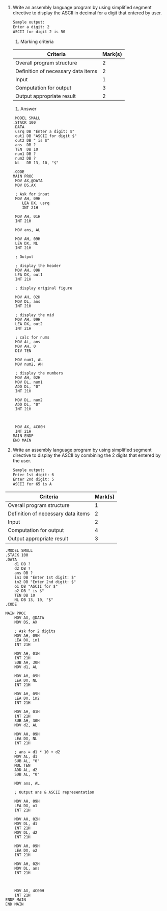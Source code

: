 1. Write an assembly language program by using simplified segment directive to display the ASCII in decimal for a digit that entered by user.

   ```bash
   Sample output:
   Enter a digit: 2
   ASCII for digit 2 is 50
   ```

   1. Marking criteria

   | Criteria                           | Mark(s) |
   | ---------------------------------- | ------- |
   | Overall program structure          | 2       |
   | Definition of necessary data items | 2       |
   | Input                              | 1       |
   | Computation for output             | 3       |
   | Output appropriate result          | 2       |

   1. Answer

   ```assembly
   .MODEL SMALL
   .STACK 100
   .DATA
   	usrq DB "Enter a digit: $"
   	out1 DB "ASCII for digit $"
   	out2 DB " is $"
   	ans  DB ?
   	TEN	 DB 10
   	num1 DB ?
   	num2 DB ?
   	NL   DB 13, 10, "$"
   	
   .CODE
   MAIN PROC
   	MOV AX,@DATA
   	MOV DS,AX
   	
   	; Ask for input
   	MOV AH, 09H
       LEA DX, usrq
       INT 21H
   	
   	MOV AH, 01H
   	INT 21H
   	
   	MOV ans, AL
   	
   	MOV AH, 09H
   	LEA DX, NL
   	INT 21H
   	
   	; Output
   	
   	; display the header
   	MOV AH, 09H
   	LEA DX, out1
   	INT 21H
   	
   	; display original figure
   	
   	MOV AH, 02H
   	MOV DL, ans
   	INT 21H
   	
   	; display the mid
   	MOV AH, 09H
   	LEA DX, out2
   	INT 21H
   	
   	; calc for nums
   	MOV AL, ans
   	MOV AH, 0
   	DIV TEN
   	
   	MOV num1, AL
   	MOV num2, AH
   	
   	; display the numbers
   	MOV AH, 02H
   	MOV DL, num1
   	ADD DL, "0"
   	INT 21H
   	
   	MOV DL, num2
   	ADD DL, "0"
   	INT 21H
   	
   	
   	
   	MOV AX, 4C00H
   	INT 21H	
   MAIN ENDP
   END MAIN
   ```

2. Write an assembly language program by using simplified segment directive to display the ASCII by combining the 2 digits that entered by the user.

   ```bash
   Sample output:
   Enter 1st digit: 6
   Enter 2nd digit: 5
   ASCII for 65 is A
   ```

   

| Criteria                           | Mark(s) |
| ---------------------------------- | ------- |
| Overall program structure          | 1       |
| Definition of necessary data items | 2       |
| Input                              | 2       |
| Computation for output             | 4       |
| Output appropriate result          | 3       |

```assembly
.MODEL SMALL
.STACK 100
.DATA
	d1 DB ?
	d2 DB ?
	ans DB ?
	in1 DB "Enter 1st digit: $"
	in2 DB "Enter 2nd digit: $"
	o1 DB "ASCII for $"
	o2 DB " is $"
	TEN DB 10
	NL DB 13, 10, "$"
.CODE

MAIN PROC
	MOV AX, @DATA
	MOV DS, AX
	
	; Ask for 2 digits
	MOV AH, 09H
    LEA DX, in1
    INT 21H
	
	MOV AH, 01H
	INT 21H
	SUB AH, 30H
	MOV d1, AL
	
	MOV AH, 09H
	LEA DX, NL
	INT 21H
	
	MOV AH, 09H
    LEA DX, in2
    INT 21H
    
	MOV AH, 01H
	INT 21H
	SUB AH, 30H
	MOV d2, AL
	
	MOV AH, 09H
	LEA DX, NL
	INT 21H
	
	; ans = d1 * 10 + d2
	MOV AL, d1
	SUB AL, "0"
	MUL TEN
	ADD AL, d2
	SUB AL, "0"
	
	MOV ans, AL
	
	; Output ans & ASCII representation
	
	MOV AH, 09H
	LEA DX, o1
	INT 21H
	
	MOV AH, 02H
	MOV DL, d1
	INT 21H
	MOV DL, d2
	INT 21H
	
	MOV AH, 09H
	LEA DX, o2
	INT 21H
	
	MOV AH, 02H
	MOV DL, ans
	INT 21H
	
	
	
	MOV AX, 4C00H
	INT 21H
ENDP MAIN
END MAIN
```

